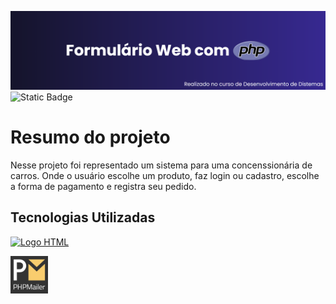 <img src='formulario-loja/img/download-php.png' alt="Título README"></img>
![Static Badge](https://img.shields.io/badge/STATUS-FINALIZADO-%23291f6c)

<h1>Resumo do projeto</h1>

<p>Nesse projeto foi representado um sistema para uma concenssionária de carros. Onde o usuário escolhe um produto, faz login ou cadastro, escolhe a forma de pagamento e registra seu pedido.</p>

<h2>Tecnologias Utilizadas</h2>

<a href="https://pt.wikipedia.org/wiki/HTML5"><img width='60px' src="https://cdn.jsdelivr.net/gh/devicons/devicon/icons/html5/html5-original.svg" alt="Logo HTML" target='_blank'></img></a>

<a href="https://github.com/PHPMailer/PHPMailer"><img width='60px' src="formulario-loja/img/phpmailer.png" alt="Logo PHPMailer"></img></a>



